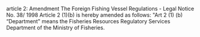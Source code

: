 article 2: Amendment
The Foreign Fishing Vessel Regulations - Legal Notice No. 38&#x2F; 1998 Article 2 (1)(b) is hereby amended as follows:
&quot;Art 2 (1) (b) “Department&quot; means the Fisheries Resources Regulatory Services Department of the Ministry of Fisheries.
<ul>
</ul>